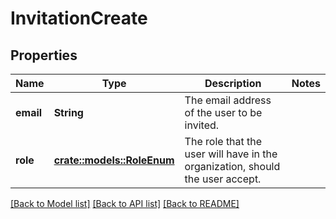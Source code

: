 # InvitationCreate

## Properties

Name | Type | Description | Notes
------------ | ------------- | ------------- | -------------
**email** | **String** | The email address of the user to be invited. | 
**role** | [**crate::models::RoleEnum**](RoleEnum.md) | The role that the user will have in the organization, should the user accept. | 

[[Back to Model list]](../README.md#documentation-for-models) [[Back to API list]](../README.md#documentation-for-api-endpoints) [[Back to README]](../README.md)



